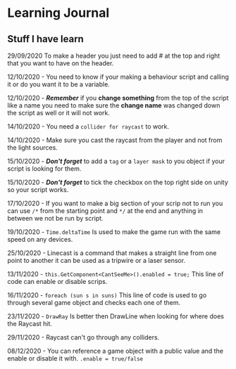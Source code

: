 # Learning Journal 

## Stuff I have learn 

29/09/2020 To make a header you just need to add # at the top and right that you want to have on the header.

12/10/2020 - You need to know if your making a behaviour script and calling it or do you want it to be a variable.

12/10/2020 - ***Remember*** if you **change something** from the top of the script like a name you need to make sure the **change name** was changed down the script as well or it will not work.

14/10/2020 - You need a `collider for raycast` to work.

14/10/2020 - Make sure you cast the raycast from the player and not from the light sources.

15/10/2020 - ***Don't forget*** to add a `tag` or a `layer mask` to you object if your script is looking for them.

15/10/2020 - ***Don't forget*** to tick the checkbox on the top right side on unity so your script works.

17/10/2020 - If you want to make a big section of your scrip not to run you can use `/*` from the starting point and `*/` at the end and anything in between we not be run by script. 

19/10/2020 - ```Time.deltaTime``` Is used to make the game run with the same speed on any devices.

25/10/2020 - Linecast is a command that makes a straight line from one point to another it can be used as a tripwire or a laser sensor.  

13/11/2020 - ```this.GetComponent<CantSeeMe>().enabled = true;``` This line of code can enable or disable scrips. 

16/11/2020 - ```foreach (sun s in suns)``` This line of code is used to go through several game object and checks each one of them. 

23/11/2020 - ```DrawRay``` Is better then DrawLine when looking for where does the Raycast hit.

29/11/2020 - Raycast can't go through any colliders.

08/12/2020 - You can reference a game object with a public value and the enable or disable it with. ```.enable = true/false```
